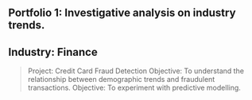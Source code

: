 ## Portfolio 1: Investigative analysis on industry trends.

## Industry: Finance
> Project: Credit Card Fraud Detection
> Objective: To understand the relationship between demographic trends and fraudulent transactions.
> Objective: To experiment with predictive modelling.
